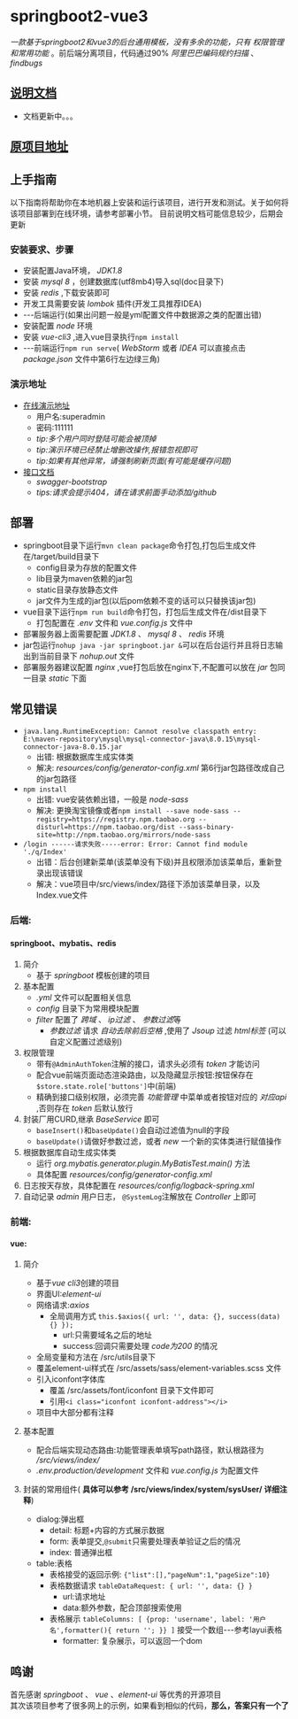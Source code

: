# springboot2-vue3
*一款基于springboot2和vue3的后台通用模板，没有多余的功能，只有 *权限管理* 和常用功能* 。前后端分离项目，代码通过90% *阿里巴巴编码规约扫描* 、 *findbugs*

## <a href="http://39.96.52.201/vuepress" target="_blank">说明文档</a>
   * 文档更新中。。。

## [原项目地址](https://gitee.com/WeiziPlus/springboot2-vue3-old "title")

## 上手指南
以下指南将帮助你在本地机器上安装和运行该项目，进行开发和测试。关于如何将该项目部署到在线环境，请参考部署小节。
目前说明文档可能信息较少，后期会更新
### 安装要求、步骤
   * 安装配置Java环境， *JDK1.8*
   * 安装 *mysql 8* ，创建数据库(utf8mb4)导入sql(doc目录下)
   * 安装 *redis* ,下载安装即可
   * 开发工具需要安装 *lombok* 插件(开发工具推荐IDEA)
   * ---后端运行(如果出问题一般是yml配置文件中数据源之类的配置出错)
   * 安装配置 *node* 环境
   * 安装 *vue-cli3* ,进入vue目录执行`npm install`
   * ---前端运行`npm run serve`( *WebStorm* 或者 *IDEA* 可以直接点击 *package.json* 文件中第6行左边绿三角)

### 演示地址
   * <a href="http://39.96.52.201" target="_blank">在线演示地址</a>
        * 用户名:superadmin  
        * 密码:111111  
        * *tip:多个用户同时登陆可能会被顶掉*
        * *tip:演示环境已经禁止增删改操作,报错忽视即可*
        * *tip:如果有其他异常，请强制刷新页面(有可能是缓存问题)*
   * <a href="http://39.96.52.201/github/doc.html" target="_blank">接口文档</a>
        * *swagger-bootstrap*
        * *tips:请求会提示404，请在请求前面手动添加/github*

## 部署
   * springboot目录下运行`mvn clean package`命令打包,打包后生成文件在/target/build目录下
        * config目录为存放的配置文件
        * lib目录为maven依赖的jar包
        * static目录存放静态文件
        * jar文件为生成的jar包(以后pom依赖不变的话可以只替换该jar包)
   * vue目录下运行`npm run build`命令打包，打包后生成文件在/dist目录下
        * 打包配置在 *.env* 文件和 *vue.config.js* 文件中
   * 部署服务器上面需要配置 *JDK1.8* 、 *mysql 8* 、 *redis* 环境
   * jar包运行`nohup java -jar springboot.jar &`可以在后台运行并且将日志输出到当前目录下 *nohup.out* 文件
   * 部署服务器建议配置 *nginx* ,vue打包后放在nginx下,不配置可以放在 *jar* 包同一目录 *static* 下面
   
## 常见错误
   * `java.lang.RuntimeException: Cannot resolve classpath entry: E:\maven-repository\mysql\mysql-connector-java\8.0.15\mysql-connector-java-8.0.15.jar`
       * 出错: 根据数据库生成实体类
       * 解决: *resources/config/generator-config.xml* 第6行jar包路径改成自己的jar包路径
   * `npm install`
       * 出错: vue安装依赖出错，一般是 *node-sass*
       * 解决: 更换淘宝镜像或者`npm install --save node-sass --registry=https://registry.npm.taobao.org --disturl=https://npm.taobao.org/dist --sass-binary-site=http://npm.taobao.org/mirrors/node-sass`   
   * `/login ------请求失败-----error: Error: Cannot find module './q/Index'`
       * 出错：后台创建新菜单(该菜单没有下级)并且权限添加该菜单后，重新登录出现该错误
       * 解决：vue项目中/src/views/index/路径下添加该菜单目录，以及Index.vue文件 

### 后端:
#### springboot、mybatis、redis
1. 简介
    * 基于 *springboot* 模板创建的项目
2. 基本配置
    * *.yml* 文件可以配置相关信息
    * *config* 目录下为常用模块配置
    * *filter* 配置了 *跨域* 、 *ip过滤* 、 *参数过滤*等
        * *参数过滤* 请求 *自动去除前后空格* ,使用了 *Jsoup* 过滤 *html标签* (可以自定义配置过滤级别)
3. 权限管理
    * 带有`@AdminAuthToken`注解的接口，请求头必须有 *token* 才能访问
    * 配合vue前端页面动态渲染路由，以及隐藏显示按钮:按钮保存在`$store.state.role['buttons']`中(前端)
    * 精确到接口级别权限，必须完善 *功能管理* 中菜单或者按钮对应的 *对应api* ,否则存在 *token* 后默认放行
4. 封装厂用CURD,继承 *BaseService* 即可
    * `baseInsert()`和`baseUpdate()`会自动过滤值为null的字段
    * `baseUpdate()`请做好参数过滤，或者 *new* 一个新的实体类进行赋值操作
5. 根据数据库自动生成实体类 
    * 运行 *org.mybatis.generator.plugin.MyBatisTest.main()* 方法
    * 具体配置 *resources/config/generator-config.xml* 
6. 日志按天存放，具体配置在 *resources/config/logback-spring.xml* 
7. 自动记录 *admin* 用户日志， `@SystemLog`注解放在 *Controller* 上即可

### 前端:
#### vue:
1. 简介
    * 基于*vue cli3*创建的项目
    * 界面UI:*element-ui*
    * 网络请求:*axios*
        * 全局调用方式 `this.$axios({
                          url: '',
                          data: {},
                          success(data) {}
                     });`
            * url:只需要域名之后的地址
            * success:回调只需要处理 *code为200* 的情况
    * 全局变量和方法在 /src/utils目录下
    * 覆盖element-ui样式在 /src/assets/sass/element-variables.scss 文件
    * 引入iconfont字体库
        * 覆盖 /src/assets/font/iconfont 目录下文件即可
        * 引用`<i class="iconfont iconfont-address"></i>`
    * 项目中大部分都有注释

2. 基本配置
    * 配合后端实现动态路由:功能管理表单填写path路径，默认根路径为 */src/views/index/*
    * *.env.production/development* 文件和 *vue.config.js* 为配置文件
                     
3. 封装的常用组件( **具体可以参考 /src/views/index/system/sysUser/ 详细注释**)
    * dialog:弹出框  
        * detail: 标题+内容的方式展示数据
        * form: 表单提交,`@submit`只需要处理表单验证之后的情况
        * index: 普通弹出框
    * table:表格
        * 表格接受的返回示例: `{"list":[],"pageNum":1,"pageSize":10}`
        * 表格数据请求 `tableDataRequest: {
                                      url: '',
                                      data: {}
                        }`
            * url:请求地址
            * data:额外参数，配合顶部搜索使用
        * 表格展示 `tableColumns: [
                         {prop: 'username', label: '用户名',formatter(){
                               return '';
                         }}
                    ]` 接受一个数组---参考layui表格
            * formatter: 复杂展示，可以返回一个dom

## 鸣谢
   首先感谢 *springboot* 、 *vue* 、*element-ui* 等优秀的开源项目  
   其次该项目参考了很多网上的示例，如果看到相似的代码，**那么，答案只有一个了**
